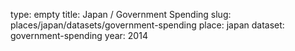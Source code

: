 type: empty
title: Japan / Government Spending
slug: places/japan/datasets/government-spending
place: japan
dataset: government-spending
year: 2014
